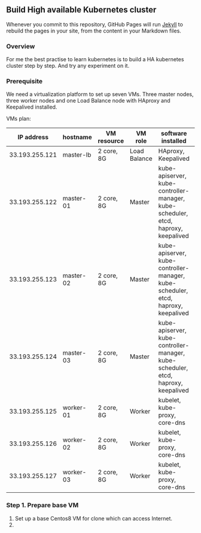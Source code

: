 ## Build High available Kubernetes cluster

Whenever you commit to this repository, GitHub Pages will run [Jekyll](https://jekyllrb.com/) to rebuild the pages in your site, from the content in your Markdown files.

### Overview

For me the best practise to learn kubernetes is to build a HA kubernetes cluster step by step. And try any experiment on it.

### Prerequisite

We need a virtualization platform to set up seven VMs. Three master nodes, three worker nodes and one Load Balance node with
HAproxy and Keepalived installed.

VMs plan:

| IP address | hostname | VM resource | VM role | software installed | OS installed |
| ---- | ---- | ---- | ---- | ---- | ---- |
| 33.193.255.121 | master-lb | 2 core, 8G | Load Balance | HAproxy, Keepalived | Centos8 |
| 33.193.255.122 | master-01 | 2 core, 8G | Master | kube-apiserver, kube-controller-manager, kube-scheduler, etcd, haproxy, keepalived | Centos8 |
| 33.193.255.123 | master-02 | 2 core, 8G | Master | kube-apiserver, kube-controller-manager, kube-scheduler, etcd, haproxy, keepalived | Centos8 |
| 33.193.255.124 | master-03 | 2 core, 8G | Master | kube-apiserver, kube-controller-manager, kube-scheduler, etcd, haproxy, keepalived | Centos8 |
| 33.193.255.125 | worker-01 | 2 core, 8G | Worker | kubelet, kube-proxy, core-dns | Centos8 |
| 33.193.255.126 | worker-02 | 2 core, 8G | Worker | kubelet, kube-proxy, core-dns | Centos8 |
| 33.193.255.127 | worker-03 | 2 core, 8G | Worker | kubelet, kube-proxy, core-dns | Centos8 |


### Step 1. Prepare base VM

1. Set up a base Centos8 VM for clone which can access Internet.
2. 
